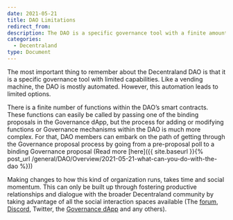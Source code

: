 ```yaml
---
date: 2021-05-21
title: DAO Limitations
redirect_from:
description: The DAO is a specific governance tool with a finite amount of power.
categories:
  - Decentraland
type: Document
---
```


The most important thing to remember about the Decentraland DAO is that it is a specific governance tool with limited capabilities. Like a vending machine, the DAO is mostly automated. However, this automation leads to limited options.

There is a finite number of functions within the DAO’s smart contracts. These functions can easily be called by passing one of the binding proposals in the Governance dApp, but the process for adding or modifying functions or Governance mechanisms within the DAO is much more complex. For that, DAO members can embark on the path of getting through the Governance proposal process by going from a pre-proposal poll to a binding Governance proposal (Read more [here]({{ site.baseurl }}{% post_url /general/DAO/Overview/2021-05-21-what-can-you-do-with-the-dao %}))

Making changes to how this kind of organization runs, takes time and social momentum. This can only be built up through fostering productive relationships and dialogue with the broader Decentraland community by taking advantage of all the social interaction spaces available (The [forum](https://forum.decentraland.org/), [Discord](https://discord.gg/ZdzKgYE5Q3), Twitter, the [Governance dApp](https://governance.decentraland.org/) and any others).
